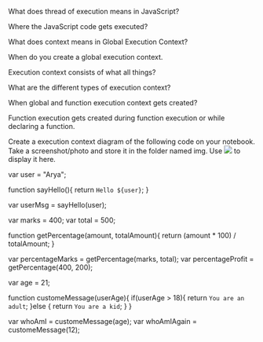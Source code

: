 What does thread of execution means in JavaScript?

Where the JavaScript code gets executed?

What does context means in Global Execution Context?

When do you create a global execution context.

Execution context consists of what all things?

What are the different types of execution context?

When global and function execution context gets created?

Function execution gets created during function execution or while declaring a function.

Create a execution context diagram of the following code on your notebook. Take a screenshot/photo and store it in the folder named img. Use ![](./img/image-name.png) to display it here.

var user = "Arya";

function sayHello(){
  return `Hello ${user}`;
}

var userMsg = sayHello(user);


var marks = 400;
var total = 500;

function getPercentage(amount, totalAmount){
  return (amount * 100) / totalAmount;
}

var percentageMarks = getPercentage(marks, total);
var percentageProfit = getPercentage(400, 200);


var age = 21;

function customeMessage(userAge){
  if(userAge > 18){
    return `You are an adult`;
  }else {
    return `You are a kid`;
  }
}

var whoAmI = customeMessage(age);
var whoAmIAgain = customeMessage(12);


